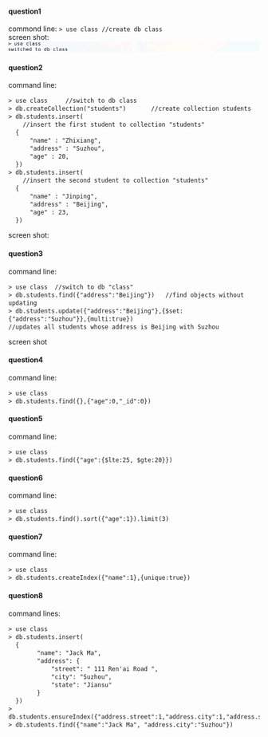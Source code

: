 #### question1
commond line: ```> use class //create db class```   
screen shot: <img src="images/1.PNG" />

#### question2
command line: 
```
> use class     //switch to db class
> db.createCollection("students")       //create collection students
> db.students.insert(       
    //insert the first student to collection "students"
  {
      "name" : "Zhixiang",
      "address" : "Suzhou",
      "age" : 20,
  })
> db.students.insert(
    //insert the second student to collection "students"
  {
      "name" : "Jinping",
      "address" : "Beijing",
      "age" : 23,
  })
```
screen shot:

#### question3
command line:
```
> use class  //switch to db "class"
> db.students.find({"address":"Beijing"})   //find objects without updating
> db.students.update({"address":"Beijing"},{$set:{"address":"Suzhou"}},{multi:true})
//updates all students whose address is Beijing with Suzhou
```
screen shot

#### question4
command line:
```
> use class
> db.students.find({},{"age":0,"_id":0})
```

#### question5
command line:
```
> use class
> db.students.find({"age":{$lte:25, $gte:20}})
```
#### question6
command line:
```
> use class
> db.students.find().sort({"age":1}).limit(3)
```

#### question7
command line:
```
> use class
> db.students.createIndex({"name":1},{unique:true})
```

#### question8
command lines:
```
> use class
> db.students.insert(
  {
        "name": "Jack Ma",
        "address": {
            "street": " 111 Ren'ai Road ",
            "city": "Suzhou",
            "state": "Jiansu"
        }
  })
> db.students.ensureIndex({"address.street":1,"address.city":1,"address.state":1})
> db.students.find({"name":"Jack Ma", "address.city":"Suzhou"})
